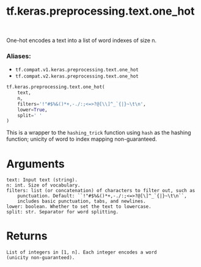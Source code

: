 <div itemscope itemtype="http://developers.google.com/ReferenceObject">
<meta itemprop="name" content="tf.keras.preprocessing.text.one_hot" />
<meta itemprop="path" content="Stable" />
</div>

# tf.keras.preprocessing.text.one_hot

<!-- Insert buttons -->

<table class="tfo-notebook-buttons tfo-api" align="left">
</table>



<!-- Start diff -->
One-hot encodes a text into a list of word indexes of size n.

### Aliases:

* `tf.compat.v1.keras.preprocessing.text.one_hot`
* `tf.compat.v2.keras.preprocessing.text.one_hot`


``` python
tf.keras.preprocessing.text.one_hot(
    text,
    n,
    filters='!"#$%&()*+,-./:;<=>?@[\\]^_`{|}~\t\n',
    lower=True,
    split=' '
)
```



<!-- Placeholder for "Used in" -->

This is a wrapper to the `hashing_trick` function using `hash` as the
hashing function; unicity of word to index mapping non-guaranteed.

# Arguments
    text: Input text (string).
    n: int. Size of vocabulary.
    filters: list (or concatenation) of characters to filter out, such as
        punctuation. Default: ``!"#$%&()*+,-./:;<=>?@[\]^_`{|}~\t\n``,
        includes basic punctuation, tabs, and newlines.
    lower: boolean. Whether to set the text to lowercase.
    split: str. Separator for word splitting.

# Returns
    List of integers in [1, n]. Each integer encodes a word
    (unicity non-guaranteed).